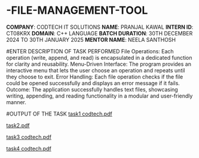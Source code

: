 # -FILE-MANAGEMENT-TOOL
**COMPANY**: CODTECH IT SOLUTIONS
**NAME**: PRANJAL KAWAL
**INTERN ID**: CT08KRX
**DOMAIN**: C++ LANGUAGE
**BATCH DURATION**: 30TH DECEMBER 2024 TO 30TH JANUARY 2025
**MENTOR NAME**: NEELA SANTHOSH

#ENTER DESCRIPTION OF TASK PERFORMED
File Operations: Each operation (write, append, and read) is encapsulated in a dedicated function for clarity and reusability.
Menu-Driven Interface: The program provides an interactive menu that lets the user choose an operation and repeats until they choose to exit.
Error Handling: Each file operation checks if the file could be opened successfully and displays an error message if it fails.
Outcome: The application successfully handles text files, showcasing writing, appending, and reading functionality in a modular and user-friendly manner.

#OUTPUT OF THE TASK
[task1 codtech.pdf](https://github.com/user-attachments/files/18551425/task1.codtech.pdf)

[task2.pdf](https://github.com/user-attachments/files/18551427/task2.pdf)

[task3 codtech.pdf](https://github.com/user-attachments/files/18551428/task3.codtech.pdf)

[task4 codtech.pdf](https://github.com/user-attachments/files/18551430/task4.codtech.pdf)
